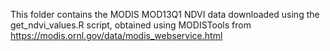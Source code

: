This folder contains the MODIS MOD13Q1 NDVI data downloaded using
the get_ndvi_values.R script, obtained using MODISTools from
https://modis.ornl.gov/data/modis_webservice.html
